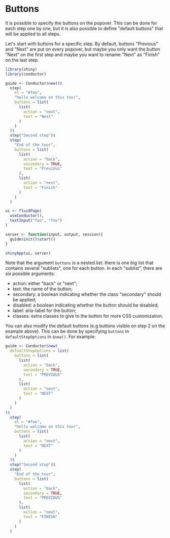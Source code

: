 # Buttons

It is possible to specify the buttons on the popover. This can be done for each step one by one, but it is also possible to define "default buttons" that will be applied to all steps.

Let's start with buttons for a specific step. By default, buttons "Previous" and "Next" are put on every popover, but maybe you only want the button "Next" on the first step and maybe you want to rename "Next" as "Finish" on the last step.

```r
library(shiny)
library(conductor)

guide <- Conductor$new()$
  step(
    el = "#foo",
    "hello welcome on this tour",
    buttons = list(
      list(
        action = "next",
        text = "Next"
      )
    )
  )$
  step("Second step")$
  step(
    "End of the tour",
    buttons = list(
      list(
        action = "back",
        secondary = TRUE,
        text = "Previous"
      ),
      list(
        action = "next",
        text = "Finish"
      )
    )
  )

ui <- fluidPage(
  useConductor(),
  textInput("foo", "foo")
)

server <- function(input, output, session){
  guide$init()$start()
}

shinyApp(ui, server)
```

Note that the argument `buttons` is a nested list: there is one big list that contains several "sublists", one for each button. In each "sublist", there are six possible arguments:
* action: either "back" or "next";
* text: the name of the button;
* secondary: a boolean indicating whether the class "secondary" should be applied;
* disabled: a boolean indicating whether the button should be disabled;
* label: aria-label for the button;
* classes: extra classes to give to the button for more CSS customization.

You can also modify the default buttons (e.g buttons visible on step 2 on the example above). This can be done by specifying `buttons` in `defaultStepOptions` in `$new()`. For example:

```r
guide <- Conductor$new(
  defaultStepOptions = list(
    buttons = list(
      list(
        action = "back",
        secondary = TRUE,
        text = "PREVIOUS"
      ),
      list(
        action = "next",
        text = "NEXT"
      )
    )
  )
)$
  step(
    el = "#foo",
    "hello welcome on this tour",
    buttons = list(
      list(
        action = "next",
        text = "NEXT"
      )
    )
  )$
  step("Second step")$
  step(
    "End of the tour",
    buttons = list(
      list(
        action = "back",
        secondary = TRUE,
        text = "PREVIOUS"
      ),
      list(
        action = "next",
        text = "FINISH"
      )
    )
  )
```
